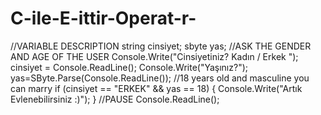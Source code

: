 # C-ile-E-ittir-Operat-r-
//VARIABLE DESCRIPTION string cinsiyet; sbyte yas; //ASK THE GENDER AND AGE OF THE USER Console.Write("Cinsiyetiniz? Kadın / Erkek ");                                                                   cinsiyet = Console.ReadLine(); Console.Write("Yaşınız?"); yas=SByte.Parse(Console.ReadLine()); //18 years old and masculine you can marry if (cinsiyet == "ERKEK" &amp;&amp; yas == 18) { Console.Write("Artık Evlenebilirsiniz :)"); } //PAUSE Console.ReadLine();
